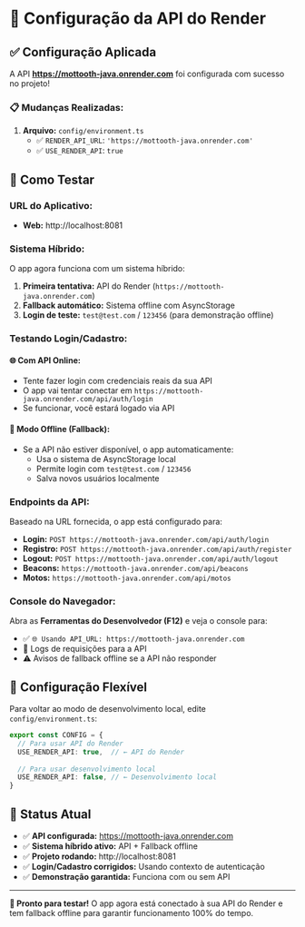 # 🔗 Configuração da API do Render

## ✅ Configuração Aplicada

A API **https://mottooth-java.onrender.com** foi configurada com sucesso no projeto!

### 📋 Mudanças Realizadas:

1. **Arquivo:** `config/environment.ts`
   - ✅ `RENDER_API_URL`: `'https://mottooth-java.onrender.com'`
   - ✅ `USE_RENDER_API`: `true`

## 🚀 Como Testar

### **URL do Aplicativo:**
- **Web:** http://localhost:8081

### **Sistema Híbrido:**
O app agora funciona com um sistema híbrido:

1. **Primeira tentativa:** API do Render (`https://mottooth-java.onrender.com`)
2. **Fallback automático:** Sistema offline com AsyncStorage
3. **Login de teste:** `test@test.com` / `123456` (para demonstração offline)

### **Testando Login/Cadastro:**

#### 🌐 **Com API Online:**
- Tente fazer login com credenciais reais da sua API
- O app vai tentar conectar em `https://mottooth-java.onrender.com/api/auth/login`
- Se funcionar, você estará logado via API

#### 📱 **Modo Offline (Fallback):**
- Se a API não estiver disponível, o app automaticamente:
  - Usa o sistema de AsyncStorage local
  - Permite login com `test@test.com` / `123456`
  - Salva novos usuários localmente

### **Endpoints da API:**
Baseado na URL fornecida, o app está configurado para:

- **Login:** `POST https://mottooth-java.onrender.com/api/auth/login`
- **Registro:** `POST https://mottooth-java.onrender.com/api/auth/register`
- **Logout:** `POST https://mottooth-java.onrender.com/api/auth/logout`
- **Beacons:** `https://mottooth-java.onrender.com/api/beacons`
- **Motos:** `https://mottooth-java.onrender.com/api/motos`

### **Console do Navegador:**
Abra as **Ferramentas do Desenvolvedor (F12)** e veja o console para:
- ✅ `🌐 Usando API_URL: https://mottooth-java.onrender.com`
- 📡 Logs de requisições para a API
- ⚠️ Avisos de fallback offline se a API não responder

## 🔧 Configuração Flexível

Para voltar ao modo de desenvolvimento local, edite `config/environment.ts`:

```typescript
export const CONFIG = {
  // Para usar API do Render
  USE_RENDER_API: true,  // ← API do Render
  
  // Para usar desenvolvimento local
  USE_RENDER_API: false, // ← Desenvolvimento local
}
```

## 🎯 Status Atual

- ✅ **API configurada:** https://mottooth-java.onrender.com
- ✅ **Sistema híbrido ativo:** API + Fallback offline
- ✅ **Projeto rodando:** http://localhost:8081
- ✅ **Login/Cadastro corrigidos:** Usando contexto de autenticação
- ✅ **Demonstração garantida:** Funciona com ou sem API

---

**🚀 Pronto para testar!** O app agora está conectado à sua API do Render e tem fallback offline para garantir funcionamento 100% do tempo.